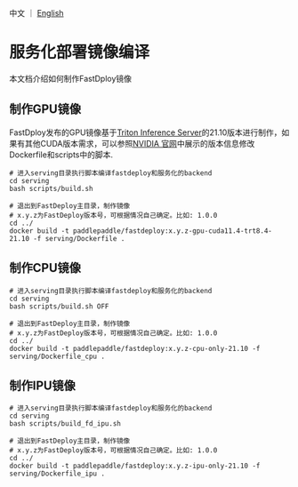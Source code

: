 中文 ｜ [English](../EN/compile-en.md)
# 服务化部署镜像编译

本文档介绍如何制作FastDploy镜像

## 制作GPU镜像

FastDploy发布的GPU镜像基于[Triton Inference Server](https://github.com/triton-inference-server/server)的21.10版本进行制作，如果有其他CUDA版本需求，可以参照[NVIDIA 官网](https://docs.nvidia.com/deeplearning/frameworks/support-matrix/index.html)中展示的版本信息修改Dockerfile和scripts中的脚本.

```
# 进入serving目录执行脚本编译fastdeploy和服务化的backend
cd serving
bash scripts/build.sh

# 退出到FastDeploy主目录，制作镜像
# x.y.z为FastDeploy版本号，可根据情况自己确定。比如: 1.0.0
cd ../
docker build -t paddlepaddle/fastdeploy:x.y.z-gpu-cuda11.4-trt8.4-21.10 -f serving/Dockerfile .
```

## 制作CPU镜像

```
# 进入serving目录执行脚本编译fastdeploy和服务化的backend
cd serving
bash scripts/build.sh OFF

# 退出到FastDeploy主目录，制作镜像
# x.y.z为FastDeploy版本号，可根据情况自己确定。比如: 1.0.0
cd ../
docker build -t paddlepaddle/fastdeploy:x.y.z-cpu-only-21.10 -f serving/Dockerfile_cpu .
```

## 制作IPU镜像

```
# 进入serving目录执行脚本编译fastdeploy和服务化的backend
cd serving
bash scripts/build_fd_ipu.sh

# 退出到FastDeploy主目录，制作镜像
# x.y.z为FastDeploy版本号，可根据情况自己确定。比如: 1.0.0
cd ../
docker build -t paddlepaddle/fastdeploy:x.y.z-ipu-only-21.10 -f serving/Dockerfile_ipu .
```
